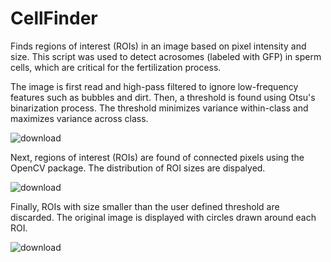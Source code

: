 # CellFinder
Finds regions of interest (ROIs) in an image based on pixel intensity and size. This script was used to detect acrosomes (labeled with GFP) in sperm cells, which are critical for the fertilization process.

The image is first read and high-pass filtered to ignore low-frequency features such as bubbles and dirt. Then, a threshold is found using Otsu's binarization process. The threshold minimizes variance within-class and maximizes variance across class.

![download](https://github.com/user-attachments/assets/5cbb5a7a-984c-4865-a9a7-041e396ce82d)

Next, regions of interest (ROIs) are found of connected pixels using the OpenCV package. The distribution of ROI sizes are dispalyed.

![download](https://github.com/user-attachments/assets/42da7d86-7b1e-448d-872b-87110d94b09d)

Finally, ROIs with size smaller than the user defined threshold are discarded. The original image is displayed with circles drawn around each ROI.

![download](https://github.com/user-attachments/assets/539719bb-9591-416a-9839-75ddbff3b8b2)
